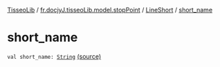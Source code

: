 [TisseoLib](../../index.md) / [fr.docjyJ.tisseoLib.model.stopPoint](../index.md) / [LineShort](index.md) / [short_name](./short_name.md)

# short_name

`val short_name: `[`String`](https://kotlinlang.org/api/latest/jvm/stdlib/kotlin/-string/index.html) [(source)](https://github.com/docjyJ/TisseoLib/tree/master/src/main/kotlin/fr/docjyJ/tisseoLib/model/stopPoint/LineShort.kt#L4)